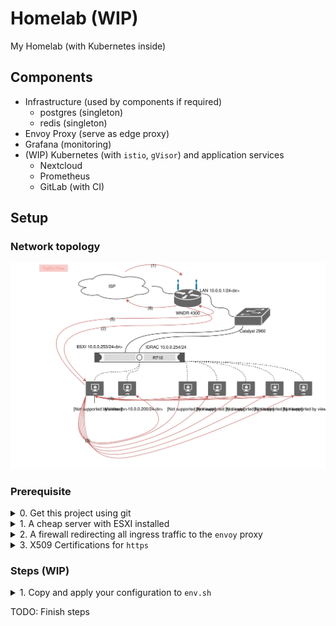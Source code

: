 # Homelab (WIP)

My Homelab (with Kubernetes inside)

## Components

- Infrastructure (used by components if required)
    - postgres (singleton)
    - redis (singleton)
- Envoy Proxy (serve as edge proxy)
- Grafana (monitoring)
- (WIP) Kubernetes (with `istio`, `gVisor`) and application services
    - Nextcloud
    - Prometheus
    - GitLab (with CI)

## Setup

### Network topology

![topology](./art/network/topology.svg)

### Prerequisite

<details>
<summary>0. Get this project using git</summary>
<pre><code class="language-bash">git clone https://github.com/jeffreystoke/homelab.git</code></pre>
</details>

<details>
<summary>1. A cheap server with ESXI installed</summary>
I got the second-hand DELL R710 rack server at $300, and installed ESXI 6.7 on it

Useful tutorial: <a href="https://www.virten.net/2014/12/howto-create-a-bootable-esxi-installer-usb-flash-drive/">Create a Bootable ESXi Installer USB Flash Drive</a>
</details>

<details>
<summary>2. A firewall redirecting all ingress traffic to the <code>envoy</code> proxy</summary>
I used a <a href="https://openwrt.org/"><code>OpenWRT</code></a> router (awesome and stable) and configured internal firewall with
<pre>
<code class="language-uci">config redirect
        option target 'DNAT'
        option src 'wan'
        option dest 'lan'
        option proto 'tcp'
        option src_dport '443'
        option dest_ip '10.0.0.254'
        option dest_port '10000'
        option name 'envoy-proxy'</code>
</pre>
</details>

<details>
<summary>3. X509 Certifications for <code>https</code></summary>
It's 2018, always use tls when talking through the Internet! I made it with the help of <a href="https://github.com/FiloSottile/mkcert"><code>mkcert</code></a>, a great tool for creating self signed certifications

You have to run the following command inside the porject root directory
<pre>
<code class="language-bash"># install local CA
mkcert -install
# replace example.com with your own domain name
mkcert '*.example.com'
# move your certification and key to cert dir
mkdir -p cert && mv *-key.pem cert/key.pem && mv *.pem cert/cert.pem</code>
</pre>
</details>

### Steps (WIP)

<details>
<summary>1. Copy and apply your configuration to <code>env.sh</code></summary>
<pre>
<code class="language-bash">cp env.example.sh env.sh
# modify variable values in env.sh with your favourite editor</code>
</pre>
</details>

TODO: Finish steps
